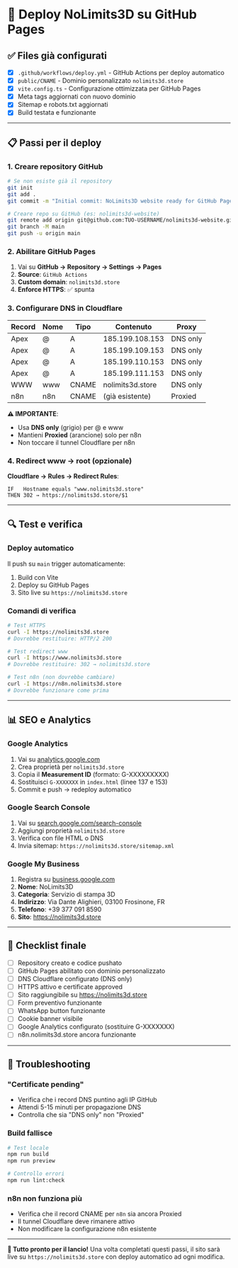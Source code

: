 # 🚀 Deploy NoLimits3D su GitHub Pages

## ✅ Files già configurati

- [x] `.github/workflows/deploy.yml` - GitHub Actions per deploy automatico
- [x] `public/CNAME` - Dominio personalizzato `nolimits3d.store`
- [x] `vite.config.ts` - Configurazione ottimizzata per GitHub Pages
- [x] Meta tags aggiornati con nuovo dominio
- [x] Sitemap e robots.txt aggiornati
- [x] Build testata e funzionante

---

## 📋 Passi per il deploy

### 1. Creare repository GitHub
```bash
# Se non esiste già il repository
git init
git add .
git commit -m "Initial commit: NoLimits3D website ready for GitHub Pages"

# Creare repo su GitHub (es: nolimits3d-website)
git remote add origin git@github.com:TUO-USERNAME/nolimits3d-website.git
git branch -M main
git push -u origin main
```

### 2. Abilitare GitHub Pages
1. Vai su **GitHub → Repository → Settings → Pages**
2. **Source**: `GitHub Actions`
3. **Custom domain**: `nolimits3d.store`
4. **Enforce HTTPS**: ✅ spunta

### 3. Configurare DNS in Cloudflare

| Record | Nome     | Tipo    | Contenuto             | Proxy     |
|--------|----------|---------|----------------------|-----------|
| Apex   | @        | A       | 185.199.108.153      | DNS only  |
| Apex   | @        | A       | 185.199.109.153      | DNS only  |
| Apex   | @        | A       | 185.199.110.153      | DNS only  |
| Apex   | @        | A       | 185.199.111.153      | DNS only  |
| WWW    | www      | CNAME   | nolimits3d.store     | DNS only  |
| n8n    | n8n      | CNAME   | (già esistente)      | Proxied   |

**⚠️ IMPORTANTE**: 
- Usa **DNS only** (grigio) per @ e www
- Mantieni **Proxied** (arancione) solo per n8n
- Non toccare il tunnel Cloudflare per n8n

### 4. Redirect www → root (opzionale)
**Cloudflare → Rules → Redirect Rules**:
```
IF   Hostname equals "www.nolimits3d.store"
THEN 302 → https://nolimits3d.store/$1
```

---

## 🔍 Test e verifica

### Deploy automatico
Il push su `main` trigger automaticamente:
1. Build con Vite
2. Deploy su GitHub Pages
3. Sito live su `https://nolimits3d.store`

### Comandi di verifica
```bash
# Test HTTPS
curl -I https://nolimits3d.store
# Dovrebbe restituire: HTTP/2 200

# Test redirect www
curl -I https://www.nolimits3d.store
# Dovrebbe restituire: 302 → nolimits3d.store

# Test n8n (non dovrebbe cambiare)
curl -I https://n8n.nolimits3d.store
# Dovrebbe funzionare come prima
```

---

## 📊 SEO e Analytics

### Google Analytics
1. Vai su [analytics.google.com](https://analytics.google.com)
2. Crea proprietà per `nolimits3d.store`
3. Copia il **Measurement ID** (formato: G-XXXXXXXXX)
4. Sostituisci `G-XXXXXXX` in `index.html` (linee 137 e 153)
5. Commit e push → redeploy automatico

### Google Search Console
1. Vai su [search.google.com/search-console](https://search.google.com/search-console)
2. Aggiungi proprietà `nolimits3d.store`
3. Verifica con file HTML o DNS
4. Invia sitemap: `https://nolimits3d.store/sitemap.xml`

### Google My Business
1. Registra su [business.google.com](https://business.google.com)
2. **Nome**: NoLimits3D
3. **Categoria**: Servizio di stampa 3D
4. **Indirizzo**: Via Dante Alighieri, 03100 Frosinone, FR
5. **Telefono**: +39 377 091 8590
6. **Sito**: https://nolimits3d.store

---

## 🎉 Checklist finale

- [ ] Repository creato e codice pushato
- [ ] GitHub Pages abilitato con dominio personalizzato
- [ ] DNS Cloudflare configurato (DNS only)
- [ ] HTTPS attivo e certificate approved
- [ ] Sito raggiungibile su https://nolimits3d.store
- [ ] Form preventivo funzionante
- [ ] WhatsApp button funzionante
- [ ] Cookie banner visibile
- [ ] Google Analytics configurato (sostituire G-XXXXXXX)
- [ ] n8n.nolimits3d.store ancora funzionante

---

## 🛟 Troubleshooting

### "Certificate pending"
- Verifica che i record DNS puntino agli IP GitHub
- Attendi 5-15 minuti per propagazione DNS
- Controlla che sia "DNS only" non "Proxied"

### Build fallisce
```bash
# Test locale
npm run build
npm run preview

# Controllo errori
npm run lint:check
```

### n8n non funziona più
- Verifica che il record CNAME per `n8n` sia ancora Proxied
- Il tunnel Cloudflare deve rimanere attivo
- Non modificare la configurazione n8n esistente

---

**🚀 Tutto pronto per il lancio!**
Una volta completati questi passi, il sito sarà live su `https://nolimits3d.store` con deploy automatico ad ogni modifica. 